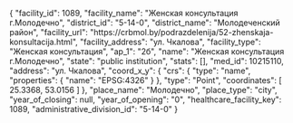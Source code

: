 {
    "facility_id": 1089,
    "facility_name": "Женская консультация г.Молодечно",
    "district_id": "5-14-0",
    "district_name": "Молодеченский район",
    "facility_url": "https:\/\/crbmol.by\/podrazdelenija\/52-zhenskaja-konsultacija.html",
    "facility_address": "ул. Чкалова",
    "facility_type": "Женская консультация",
    "ap_1": "2б",
    "name": "Женская консультация г.Молодечно",
    "state": "public institution",
    "stats": [],
    "med_id": 10215110,
    "address": "ул. Чкалова",
    "coord_x_y": {
        "crs": {
            "type": "name",
            "properties": {
                "name": "EPSG:4326"
            }
        },
        "type": "Point",
        "coordinates": [
            25.3368,
            53.0156
        ]
    },
    "place_name": "Молодечно",
    "place_type": "city",
    "year_of_closing": null,
    "year_of_opening": "0",
    "healthcare_facility_key": 1089,
    "administrative_division_id": "5-14-0"
}